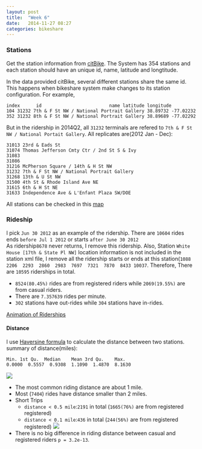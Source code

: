 ```yaml
---
layout: post
title:  "Week 6"
date:   2014-11-27 08:27
categories: bikeshare
---
```


### Stations ###
Get the station information from [citBike](citybike.us). The System has 354 stations and each station should have an unique id, name, latitude and longtitude.

In the data provided citBike, several different stations share the same id. This happens when  bikeshare system make changes to its station configuration. For example,
```
index      id                         name latitude longitude
104 31232 7th & F St NW / National Portrait Gallery 38.89732 -77.02232
352 31232 8th & F St NW / National Portrait Gallery 38.89689 -77.02292
```
But in the ridership in 2014Q2, all `31232` terminals are refered to `7th & F St NW / National Portait Gallery`.
All replicates are(2012 Jan - Dec):
```
31013 23rd & Eads St
31074 Thomas Jefferson Cmty Ctr / 2nd St S & Ivy
31083
31086
31216 McPherson Square / 14th & H St NW
31232 7th & F St NW / National Portrait Gallery
31268 13th & U St NW
31500 4th St & Rhode Island Ave NE
31615 6th & H St NE
31633 Independence Ave & L'Enfant Plaza SW/DOE
```
All stations can be checked in this [map](https://a.tiles.mapbox.com/v4/yunhaocs.kb529eif/page.html?access_token=pk.eyJ1IjoieXVuaGFvY3MiLCJhIjoiaXBjOFctNCJ9.4JGjv-vwZz_ERyR5empKRg#13/38.9135/-77.0452)

### Rideship ###
I pick `Jun 30 2012` as an example of the ridership. There are `10604` rides ends `before Jul 1 2012` or starts `after June 30 2012`  
As ridership`8678` never returns, I remove this ridership. Also, Station `White House [17th & State Pl NW]` location information is not included in the station xml file, I remove all the ridership starts or ends at this station(`1088  2206  2293  2860  2983  7697  7321  7870  8433 10037`. Therefore, There are `10595` riderships in total.
* `8524(80.45%)` rides are from registered riders while `2069(19.55%)` are from casual riders.
* There are `7.357639` rides per minute.
* `302` stations have out-rides while `304` stations have in-rides.

[Animation of Riderships](http://nameless-mountain-3948.herokuapp.com/)

#### Distance ####
I use [Haversine formula](http://en.wikipedia.org/wiki/Haversine_formula) to calculate the distance between two stations.
summary of distance(miles):
```
Min. 1st Qu.  Median    Mean 3rd Qu.    Max.
0.0000  0.5557  0.9308  1.1090  1.4870  8.1630
```
![](https://googledrive.com/host/0B47woKFE0zXeaTJqc01sQjRrWU0/hist_distance.png)
* The most common riding distance are about 1 mile.
* Most (`7404`) rides have distance smaller than 2 miles.
* Short Trips
  * `distance < 0.5 mile`:`2191` in total (`1665(76%)` are from registered registered)
  * `distance < 0.1 mile`:`436` in total (`244(56%)` are from registered registered)
![](https://googledrive.com/host/0B47woKFE0zXeaTJqc01sQjRrWU0/box_distance.png)
* There is no big difference in riding distance between casual and registered riders `p = 3.2e-13`.
